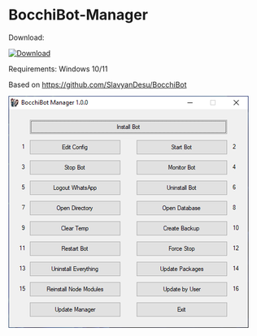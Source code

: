 # BocchiBot-Manager
Download:

[![Download](https://img.shields.io/badge/Download-v1.0.0-blue)](https://github.com/User-The-Abuser/BocchiBot-Manager/files/15458685/BocchiBot-1.0.0-Manager.zip)

Requirements: Windows 10/11

Based on https://github.com/SlavyanDesu/BocchiBot

![BocchiBot-Manager](./BocchiBot-Manager.png)
